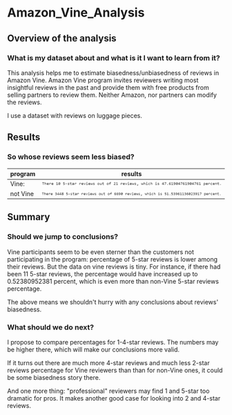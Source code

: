 # Amazon_Vine_Analysis

## Overview of the analysis
### What is my dataset about and what is it I want to learn from it?

This analysis helps me to estimate biasedness/unbiasedness of reviews in Amazon Vine. Amazon Vine program invites reviewers writing most insightful reviews in the past and provide them with free products from selling partners to review them. Neither Amazon, nor partners can modify the reviews.

I use a dataset with reviews on luggage pieces.

## Results
### So whose reviews seem less biased?

program|results
---|---
Vine:|![](./analysis/vine.png)
not Vine|![](./analysis/notvine.png)

## Summary
### Should we jump to conclusions?

Vine participants seem to be even sterner than the customers not participating in the program: percentage of 5-star reviews is lower among their reviews. But the data on vine reviews is tiny. For instance, if there had been 11 5-star reviews, the percentage would have increased up to 0.52380952381 percent, which is even more than non-Vine 5-star reviews percentage.

The above means we shouldn't hurry with any conclusions about reviews' biasedness.

### What should we do next?

I propose to compare percentages for 1-4-star reviews. The numbers may be higher there, which will make our conclusions more valid.

If it turns out there are much more 4-star reviews and much less 2-star reviews percentage for Vine reviewers than than for non-Vine ones, it could be some biasedness story there.

And one more thing: "professional" reviewers may find 1 and 5-star too dramatic for pros. It makes another good case for looking into 2 and 4-star reviews.
